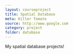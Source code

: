 ```yaml
---
layout: courseproject
title: Spatial Database
meta: Killer Tomato
source: http://www.google.com
category: project
folder: database
---
```


My spatial database projects! 